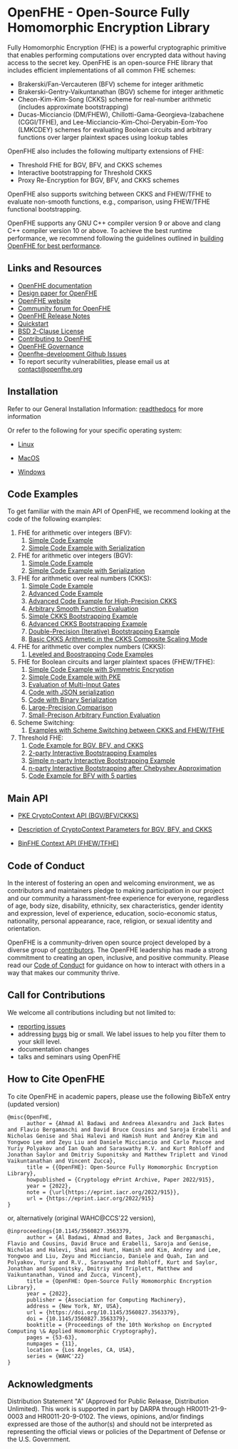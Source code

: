 OpenFHE - Open-Source Fully Homomorphic Encryption Library
=====================================

Fully Homomorphic Encryption (FHE) is a powerful cryptographic primitive that enables performing computations over encrypted data without having access to the secret key.
OpenFHE is an open-source FHE library that includes efficient implementations of all common FHE schemes:
  * Brakerski/Fan-Vercauteren (BFV) scheme for integer arithmetic
  * Brakerski-Gentry-Vaikuntanathan (BGV) scheme for integer arithmetic
  * Cheon-Kim-Kim-Song (CKKS) scheme for real-number arithmetic (includes approximate bootstrapping)
  * Ducas-Micciancio (DM/FHEW), Chillotti-Gama-Georgieva-Izabachene (CGGI/TFHE), and Lee-Micciancio-Kim-Choi-Deryabin-Eom-Yoo (LMKCDEY) schemes for evaluating Boolean circuits and arbitrary functions over larger plaintext spaces using lookup tables

OpenFHE also includes the following multiparty extensions of FHE:
  * Threshold FHE for BGV, BFV, and CKKS schemes
  * Interactive bootstrapping for Threshold CKKS
  * Proxy Re-Encryption for BGV, BFV, and CKKS schemes

OpenFHE also supports switching between CKKS and FHEW/TFHE to evaluate non-smooth functions, e.g., comparison, using FHEW/TFHE functional bootstrapping.

OpenFHE supports any GNU C++ compiler version 9 or above and clang C++ compiler version 10 or above. To achieve the best runtime performance, we recommend following the
guidelines outlined in [building OpenFHE for best performance](https://github.com/openfheorg/openfhe-development/blob/main/docs/static_docs/Best_Performance.md).

## Links and Resources

 * [OpenFHE documentation](https://openfhe-development.readthedocs.io/en/latest/)
 * [Design paper for OpenFHE](https://eprint.iacr.org/2022/915)
 * [OpenFHE website](https://openfhe.org)
 * [Community forum for OpenFHE](https://openfhe.discourse.group/)
 * [OpenFHE Release Notes](https://github.com/openfheorg/openfhe-development/blob/main/docs/static_docs/Release_Notes.md)
 * [Quickstart](https://openfhe-development.readthedocs.io/en/latest/sphinx_rsts/intro/quickstart.html)
 * [BSD 2-Clause License](LICENSE)
 * [Contributing to OpenFHE](https://openfhe-development.readthedocs.io/en/latest/sphinx_rsts/contributing/contributing.html)
 * [OpenFHE Governance](https://openfhe-development.readthedocs.io/en/latest/sphinx_rsts/misc/governance.html)
 * [Openfhe-development Github Issues](https://github.com/openfheorg/openfhe-development/issues)
 * To report security vulnerabilities, please email us at contact@openfhe.org


## Installation

Refer to our General Installation Information: [readthedocs](https://openfhe-development.readthedocs.io/en/latest/sphinx_rsts/intro/installation/installation.html) for more information

Or refer to the following for your specific operating system:

- [Linux](https://openfhe-development.readthedocs.io/en/latest/sphinx_rsts/intro/installation/linux.html)

- [MacOS](https://openfhe-development.readthedocs.io/en/latest/sphinx_rsts/intro/installation/macos.html)

- [Windows](https://openfhe-development.readthedocs.io/en/latest/sphinx_rsts/intro/installation/windows.html)


## Code Examples

To get familiar with the main API of OpenFHE, we recommend looking at the code of the following examples:
   1. FHE for arithmetic over integers (BFV):
       1. [Simple Code Example](src/pke/examples/simple-integers.cpp)
       2. [Simple Code Example with Serialization](src/pke/examples/simple-integers-serial.cpp)
   1. FHE for arithmetic over integers (BGV):
       1. [Simple Code Example](src/pke/examples/simple-integers-bgvrns.cpp)
       2. [Simple Code Example with Serialization](src/pke/examples/simple-integers-serial-bgvrns.cpp)
   1. FHE for arithmetic over real numbers (CKKS):
       1. [Simple Code Example](src/pke/examples/simple-real-numbers.cpp)
       2. [Advanced Code Example](src/pke/examples/advanced-real-numbers.cpp)
       2. [Advanced Code Example for High-Precision CKKS](src/pke/examples/advanced-real-numbers-128.cpp)
       2. [Arbitrary Smooth Function Evaluation](src/pke/examples/function-evaluation.cpp)
       3. [Simple CKKS Bootstrapping Example](src/pke/examples/simple-ckks-bootstrapping.cpp)
       4. [Advanced CKKS Bootstrapping Example](src/pke/examples/advanced-ckks-bootstrapping.cpp)
       5. [Double-Precision (Iterative) Bootstrapping Example](src/pke/examples/iterative-ckks-bootstrapping.cpp)
       6. [Basic CKKS Arithmetic in the CKKS Composite Scaling Mode](src/pke/examples/simple-real-numbers-composite-scaling.cpp)
   1. FHE for arithmetic over complex numbers (CKKS):
       1. [Leveled and Boostrapping Code Examples](src/pke/examples/simple-complex-numbers.cpp)
   1. FHE for Boolean circuits and larger plaintext spaces (FHEW/TFHE):
       1. [Simple Code Example with Symmetric Encryption](src/binfhe/examples/boolean.cpp)
       2. [Simple Code Example with PKE](src/binfhe/examples/pke/boolean-pke.cpp)
       2. [Evaluation of Multi-Input Gates](src/binfhe/examples/boolean-multi-input.cpp)
       2. [Code with JSON serialization](src/binfhe/examples/boolean-serial-json.cpp)
       3. [Code with Binary Serialization](src/binfhe/examples/boolean-serial-binary.cpp)
       4. [Large-Precision Comparison](src/binfhe/examples/eval-sign.cpp)
       4. [Small-Precison Arbitrary Function Evaluation](src/binfhe/examples/eval-function.cpp)
   1. Scheme Switching:
       1. [Examples with Scheme Switching between CKKS and FHEW/TFHE](src/pke/examples/scheme-switching.cpp)
   1. Threshold FHE:
       1. [Code Example for BGV, BFV, and CKKS](src/pke/examples/threshold-fhe.cpp)
       1. [2-party Interactive Bootstrapping Examples](src/pke/examples/interactive-bootstrapping.cpp)
       1. [Simple n-party Interactive Bootstrapping Example](src/pke/examples/tckks-interactive-mp-bootstrapping.cpp)
       1. [n-party Interactive Bootstrapping after Chebyshev Approximation](src/pke/examples/tckks-interactive-mp-bootstrapping-Chebyshev.cpp)
       1. [Code Example for BFV with 5 parties](src/pke/examples/threshold-fhe-5p.cpp)

## Main API

- [PKE CryptoContext API (BGV/BFV/CKKS)](https://openfhe-development.readthedocs.io/en/latest/api/classlbcrypto_1_1CryptoContextImpl.html)
- [Description of CryptoContext Parameters for BGV, BFV, and CKKS](https://github.com/openfheorg/openfhe-development/blob/main/src/pke/examples#description-of-the-cryptocontext-parameters-and-their-restrictions)

- [BinFHE Context API (FHEW/TFHE)](https://openfhe-development.readthedocs.io/en/latest/api/classlbcrypto_1_1BinFHEContext.html)

## Code of Conduct

In the interest of fostering an open and welcoming environment, we as contributors and maintainers pledge to making
participation in our project and our community a harassment-free experience for everyone, regardless of age, body size,
disability, ethnicity, sex characteristics, gender identity and expression, level of experience, education,
socio-economic status, nationality, personal appearance, race, religion, or sexual identity and orientation.


OpenFHE is a community-driven open source project developed by a diverse group of
[contributors](https://openfhe-development.readthedocs.io/en/latest/sphinx_rsts/misc/contributors.html). The OpenFHE leadership has made a strong commitment to creating an open,
inclusive, and positive community. Please read our
[Code of Conduct](https://openfhe-development.readthedocs.io/en/latest/sphinx_rsts/misc/code_of_conduct.html?highlight=code%20of%20) for guidance on how to interact with others in a way that
makes our community thrive.

## Call for Contributions

We welcome all contributions including but not limited to:

- [reporting issues](https://github.com/openfheorg/openfhe-development/issues)
- addressing [bugs](https://github.com/openfheorg/openfhe-development/issues) big or small. We label issues to help you filter them to your skill level.
- documentation changes
- talks and seminars using OpenFHE

## How to Cite OpenFHE

To cite OpenFHE in academic papers, please use the following BibTeX entry (updated version)

```
@misc{OpenFHE,
      author = {Ahmad Al Badawi and Andreea Alexandru and Jack Bates and Flavio Bergamaschi and David Bruce Cousins and Saroja Erabelli and Nicholas Genise and Shai Halevi and Hamish Hunt and Andrey Kim and Yongwoo Lee and Zeyu Liu and Daniele Micciancio and Carlo Pascoe and Yuriy Polyakov and Ian Quah and Saraswathy R.V. and Kurt Rohloff and Jonathan Saylor and Dmitriy Suponitsky and Matthew Triplett and Vinod Vaikuntanathan and Vincent Zucca},
      title = {{OpenFHE}: Open-Source Fully Homomorphic Encryption Library},
      howpublished = {Cryptology ePrint Archive, Paper 2022/915},
      year = {2022},
      note = {\url{https://eprint.iacr.org/2022/915}},
      url = {https://eprint.iacr.org/2022/915}
}
```
or, alternatively (original WAHC@CCS'22 version),
```
@inproceedings{10.1145/3560827.3563379,
      author = {Al Badawi, Ahmad and Bates, Jack and Bergamaschi, Flavio and Cousins, David Bruce and Erabelli, Saroja and Genise, Nicholas and Halevi, Shai and Hunt, Hamish and Kim, Andrey and Lee, Yongwoo and Liu, Zeyu and Micciancio, Daniele and Quah, Ian and Polyakov, Yuriy and R.V., Saraswathy and Rohloff, Kurt and Saylor, Jonathan and Suponitsky, Dmitriy and Triplett, Matthew and Vaikuntanathan, Vinod and Zucca, Vincent},
      title = {OpenFHE: Open-Source Fully Homomorphic Encryption Library},
      year = {2022},
      publisher = {Association for Computing Machinery},
      address = {New York, NY, USA},
      url = {https://doi.org/10.1145/3560827.3563379},
      doi = {10.1145/3560827.3563379},
      booktitle = {Proceedings of the 10th Workshop on Encrypted Computing \& Applied Homomorphic Cryptography},
      pages = {53-63},
      numpages = {11},
      location = {Los Angeles, CA, USA},
      series = {WAHC'22}
}
```

## Acknowledgments ##

Distribution Statement "A" (Approved for Public Release, Distribution Unlimited). This work is supported in part by DARPA through HR0011-21-9-0003 and HR0011-20-9-0102. The views, opinions, and/or findings expressed are those of the author(s) and should not be interpreted as representing the official views or policies of the Department of Defense or the U.S. Government.
